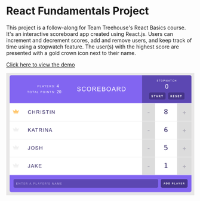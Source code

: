 # React Fundamentals Project

This project is a follow-along for Team Treehouse's React Basics course. It's an interactive scoreboard app created using React.js. Users can increment and decrement scores, add and remove users, and keep track of time using a stopwatch feature. The user(s) with the highest score are presented with a gold crown icon next to their name.

[Click here to view the demo](https://christinlepson.github.io/react-fundamentals/)

![Preview image for the scoreboard app](https://raw.githubusercontent.com/christinlepson/react-fundamentals/master/github-preview.png)